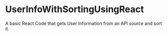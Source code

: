 # UserInfoWithSortingUsingReact
A basic React Code that gets User Information from an API source and sort it.
